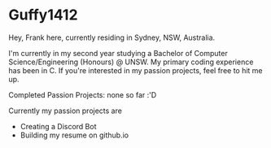 # Guffy1412

Hey, Frank here, currently residing in Sydney, NSW, Australia. 

I'm currently in my second year studying a Bachelor of Computer Science/Engineering (Honours) @ UNSW. My primary coding experience has been in C. If you're interested in my passion projects, feel free to hit me up. 

Completed Passion Projects:
none so far :'D

Currently my passion projects are
- Creating a Discord Bot
- Building my resume on github.io
